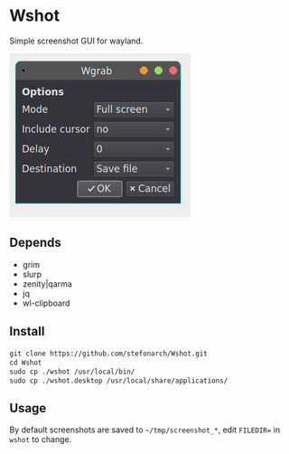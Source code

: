 # Wshot

Simple screenshot GUI for wayland.

![Image of Wshot](wshot.png)

## Depends

- grim
- slurp
- zenity|qarma
- jq
- wl-clipboard

## Install

```
git clone https://github.com/stefonarch/Wshot.git
cd Wshot
sudo cp ./wshot /usr/local/bin/
sudo cp ./wshot.desktop /usr/local/share/applications/
```


## Usage

By default screenshots are saved to `~/tmp/screenshot_*`, edit `FILEDIR=` in `wshot` to change.



